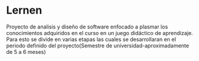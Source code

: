 # Lernen
Proyecto de analisis y diseño de software enfocado a plasmar los conocimientos adquiridos en el curso en un juego didáctico de aprendizaje.
Para esto se divide en varias etapas las cuales se desarrollaran en el periodo definido del proyecto(Semestre de universidad-aproximadamente de 5 a 6 meses)
